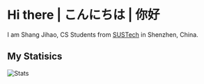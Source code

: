 # Hi there | こんにちは | 你好

<!--
**Jimall/Jimall** is a ✨ _special_ ✨ repository because its `README.md` (this file) appears on your GitHub profile.

Here are some ideas to get you started:

- 🔭 I’m currently working on ...
- 🌱 I’m currently learning ...
- 👯 I’m looking to collaborate on ...
- 🤔 I’m looking for help with ...
- 💬 Ask me about ...
- 📫 How to reach me: ...
- 😄 Pronouns: ...
- ⚡ Fun fact: ...
-->

I am Shang Jihao, CS Students from [SUSTech](https://www.sustech.edu.cn/en/) in Shenzhen, China.

## My Statisics

![Stats](https://github-readme-stats.vercel.app/api?username=Jimall&theme=vue)
